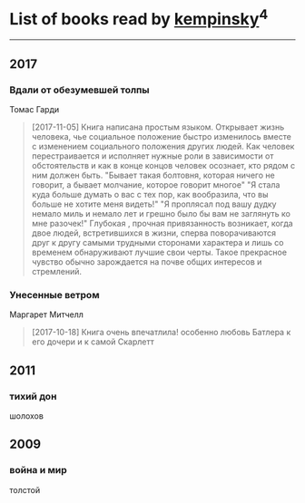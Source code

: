 # List of books read by [kempinsky](https://www.facebook.com/app_scoped_user_id/1717865441574584/)<sup>4</sup>
---

## 2017

### Вдали от обезумевшей толпы
Томас Гарди
> [2017-11-05] Книга написана простым языком. Открывает жизнь человека, чье социальное положение быстро изменилось вместе с изменением социального положения других людей. Как человек перестраивается и исполняет нужные роли в зависимости от обстоятельств и как в конце концов человек осознает, кто рядом с ним должен быть.
> "Бывает такая болтовня, которая ничего не говорит, а бывает молчание, которое говорит многое"
> "Я стала куда больше думать о вас  с тех пор, как вообразила, что вы больше не хотите меня видеть!"
> "Я проплясал под вашу дудку немало миль и немало лет и грешно было бы вам не заглянуть ко мне разочек!"
> Глубокая , прочная привязанность возникает, когда двое людей, встретившихся в жизни, сперва поворачиваются друг к другу самыми трудными сторонами характера и лишь со временем обнаруживают лучшие свои черты. Такое прекрасное чувство обычно зарождается на почве общих интересов и стремлений.


### Унесенные ветром
Маргарет Митчелл
> [2017-10-18] Книга очень впечатлила! особенно любовь Батлера к его дочери и к самой Скарлетт



## 2011

### тихий дон
шолохов



## 2009

### война и мир
толстой



